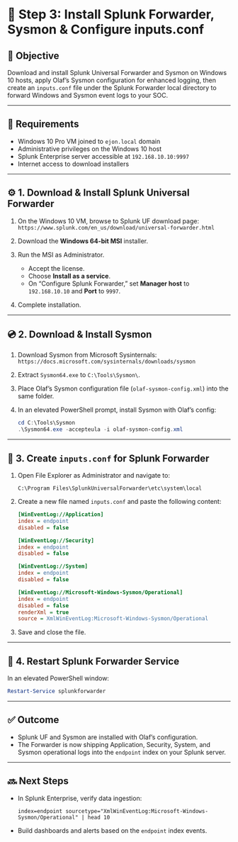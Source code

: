 # 🔄 Step 3: Install Splunk Forwarder, Sysmon & Configure inputs.conf

## 🧠 Objective

Download and install Splunk Universal Forwarder and Sysmon on Windows 10 hosts, apply Olaf’s Sysmon configuration for enhanced logging, then create an `inputs.conf` file under the Splunk Forwarder local directory to forward Windows and Sysmon event logs to your SOC.

---

## 🧰 Requirements

* Windows 10 Pro VM joined to `ejon.local` domain
* Administrative privileges on the Windows 10 host
* Splunk Enterprise server accessible at `192.168.10.10:9997`
* Internet access to download installers

---

## ⚙️ 1. Download & Install Splunk Universal Forwarder

1. On the Windows 10 VM, browse to Splunk UF download page:
   `https://www.splunk.com/en_us/download/universal-forwarder.html`
2. Download the **Windows 64-bit MSI** installer.
3. Run the MSI as Administrator.

   * Accept the license.
   * Choose **Install as a service**.
   * On “Configure Splunk Forwarder,” set **Manager host** to `192.168.10.10` and **Port** to `9997`.
4. Complete installation.

---

## 💿 2. Download & Install Sysmon

1. Download Sysmon from Microsoft Sysinternals:
   `https://docs.microsoft.com/sysinternals/downloads/sysmon`
2. Extract `Sysmon64.exe` to `C:\Tools\Sysmon\`.
3. Place Olaf’s Sysmon configuration file (`olaf-sysmon-config.xml`) into the same folder.
4. In an elevated PowerShell prompt, install Sysmon with Olaf’s config:

   ```powershell
   cd C:\Tools\Sysmon
   .\Sysmon64.exe -accepteula -i olaf-sysmon-config.xml
   ```

---

## 📝 3. Create `inputs.conf` for Splunk Forwarder

1. Open File Explorer as Administrator and navigate to:

   ```text
   C:\Program Files\SplunkUniversalForwarder\etc\system\local
   ```
2. Create a new file named `inputs.conf` and paste the following content:

   ```ini
   [WinEventLog://Application]
   index = endpoint
   disabled = false

   [WinEventLog://Security]
   index = endpoint
   disabled = false

   [WinEventLog://System]
   index = endpoint
   disabled = false

   [WinEventLog://Microsoft-Windows-Sysmon/Operational]
   index = endpoint
   disabled = false
   renderXml = true
   source = XmlWinEventLog:Microsoft-Windows-Sysmon/Operational
   ```
3. Save and close the file.

---

## 🔄 4. Restart Splunk Forwarder Service

In an elevated PowerShell window:

```powershell
Restart-Service splunkforwarder
```

---

## ✅ Outcome

* Splunk UF and Sysmon are installed with Olaf’s configuration.
* The Forwarder is now shipping Application, Security, System, and Sysmon operational logs into the `endpoint` index on your Splunk server.

---

## 🔜 Next Steps

* In Splunk Enterprise, verify data ingestion:

  ```spl
  index=endpoint sourcetype="XmlWinEventLog:Microsoft-Windows-Sysmon/Operational" | head 10
  ```
* Build dashboards and alerts based on the `endpoint` index events.

